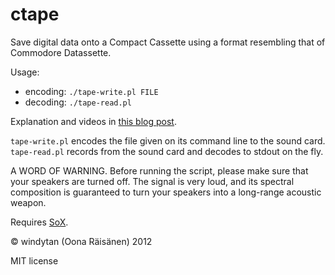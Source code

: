 ctape
=====

Save digital data onto a Compact Cassette using a format
resembling that of Commodore Datassette.

Usage:

* encoding: `./tape-write.pl FILE`
* decoding: `./tape-read.pl`

Explanation and videos in [this blog post](http://windytan.blogspot.fi/2012/08/vintage-bits-on-cassettes.html).

`tape-write.pl` encodes the file given on its command line to the sound card. `tape-read.pl` records from
the sound card and decodes to stdout on the fly.

A WORD OF WARNING. Before running the script, please make sure
that your speakers are turned off. The signal is very loud, and
its spectral composition is guaranteed to turn your speakers into
a long-range acoustic weapon.

Requires [SoX](http://sox.sourceforge.net/).

© windytan (Oona Räisänen) 2012

MIT license
